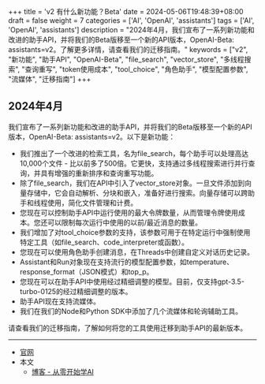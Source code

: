 +++
title = 'v2 有什么新功能？Beta'
date = 2024-05-06T19:48:39+08:00
draft = false
weight = 7
categories = ['AI', 'OpenAI', 'assistants']
tags = ['AI', 'OpenAI', 'assistants']
description = "2024年4月，我们宣布了一系列新功能和改进的助手API，并将我们的Beta版移至一个新的API版本，OpenAI-Beta: assistants=v2。了解更多详情，请查看我们的迁移指南。"
keywords = ["v2", "新功能", "助手API", "OpenAI-Beta", "file_search", "vector_store", "多线程搜索", "查询重写", "token使用成本", "tool_choice", "角色助手", "模型配置参数", "流媒体", "迁移指南"]
+++

## 2024年4月
我们宣布了一系列新功能和改进的助手API，并将我们的Beta版移至一个新的API版本，OpenAI-Beta: assistants=v2。以下是新功能：

- 我们推出了一个改进的检索工具，名为file_search，每个助手可以处理高达10,000个文件 - 比以前多了500倍。它更快，支持通过多线程搜索进行并行查询，并具有增强的重新排序和查询重写功能。
- 除了file_search，我们在API中引入了vector_store对象。一旦文件添加到向量存储中，它会自动解析、分块和嵌入，准备好进行搜索。向量存储可以跨助手和线程使用，简化文件管理和计费。
- 您现在可以控制助手API中运行使用的最大令牌数量，从而管理令牌使用成本。您还可以限制每次运行中使用的以前/最近消息的数量。
- 我们增加了对tool_choice参数的支持，该参数可用于在特定运行中强制使用特定工具（如file_search、code_interpreter或函数）。
- 您现在可以使用角色助手创建消息，在Threads中创建自定义对话历史记录。
- Assistant和Run对象现在支持流行的模型配置参数，如temperature、response_format（JSON模式）和top_p。
- 您现在可以在助手API中使用经过精细调整的模型。目前，仅支持gpt-3.5-turbo-0125的经过精细调整的版本。
- 助手API现在支持流媒体。
- 我们在我们的Node和Python SDK中添加了几个流媒体和轮询辅助工具。

请查看我们的迁移指南，了解如何将您的工具使用迁移到助手API的最新版本。

---

- [官网](https://platform.openai.com/docs/assistants/whats-new)
- 本文
    - [博客 - 从零开始学AI](https://openai-doc.aihub2022.top/docs/assistants/whats-new/)
    <!-- - [公众号 - 从零开始学AI](...) -->
    <!-- - [CSDN - 从零开始学AI](...) -->
    <!-- - [掘金 - 从零开始学AI](...) -->
    <!-- - [知乎 - 从零开始学AI](...) -->
    <!-- - [阿里云 - 从零开始学AI](...) -->
    <!-- - [腾讯云 - 从零开始学AI](...) -->
